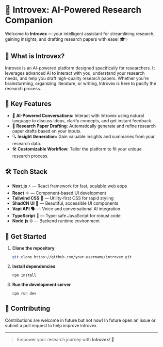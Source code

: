 # 🚀 Introvex: AI-Powered Research Companion

Welcome to **Introvex** — your intelligent assistant for streamlining research, gaining insights, and drafting research papers with ease! 🎓✨

## 🧠 What is Introvex?

Introvex is an AI-powered platform designed specifically for researchers. It leverages advanced AI to interact with you, understand your research needs, and help you draft high-quality research papers. Whether you're brainstorming, organizing literature, or writing, Introvex is here to pacify the research process.

## 💬 Key Features

- 🤖 **AI-Powered Conversations:** Interact with Introvex using natural language to discuss ideas, clarify concepts, and get instant feedback.
- 📄 **Research Paper Drafting:** Automatically generate and refine research paper drafts based on your inputs.
- 🔍 **Insight Generation:** Gain valuable insights and summaries from your research data.
- 🛠️ **Customizable Workflow:** Tailor the platform to fit your unique research process.

## 🛠️ Tech Stack

- **Next.js** ⚡ — React framework for fast, scalable web apps
- **React** ⚛️ — Component-based UI development
- **Tailwind CSS** 🎨 — Utility-first CSS for rapid styling
- **ShadCN UI** 🧩 — Beautiful, accessible UI components
- **Vapi API** 🗣️ — Voice and conversational AI integration
- **TypeScript** 📝 — Type-safe JavaScript for robust code
- **Node.js** 🌐 — Backend runtime environment

## 🌟 Get Started

1. **Clone the repository**
    ```bash
    git clone https://github.com/your-username/introvex.git
    ```
2. **Install dependencies**
    ```bash
    npm install
    ```
3. **Run the development server**
    ```bash
    npm run dev
    ```

## 🤝 Contributing

Contributions are welcome in future but not now! In future open an issue or submit a pull request to help improve Introvex.

---

> Empower your research journey with **Introvex**! 🚀
